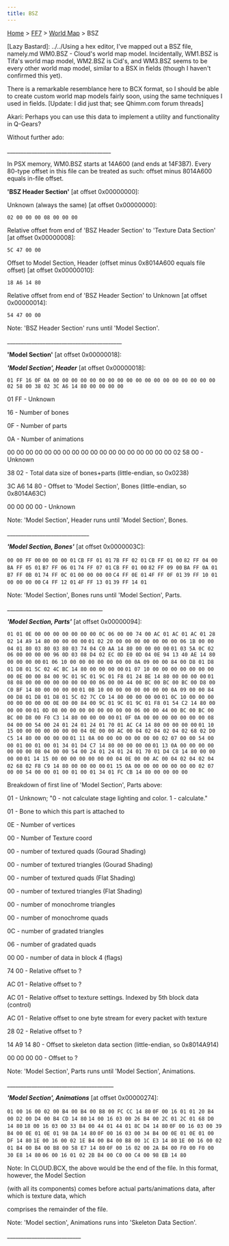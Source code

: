 ```yaml
---
title: BSZ
---
```


[Home](../../Main%20Page.md.md) > [FF7](../../FF7.md) > [World Map](../World%20Map.md) > BSZ

\[Lazy Bastard\]: ../../Using a hex editor, I've mapped out a BSZ file, namely.md
WM0.BSZ - Cloud's world map model. Incidentally, WM1.BSZ is Tifa's world
map model, WM2.BSZ is Cid's, and WM3.BSZ seems to be every other world
map model, similar to a BSX in fields (though I haven't confirmed this
yet).

There is a remarkable resemblance here to BCX format, so I should be
able to create custom world map models fairly soon, using the same
techniques I used in fields. \[Update: I did just that; see Qhimm.com
forum threads\]

Akari: Perhaps you can use this data to implement a utility and
functionality in Q-Gears?

Without further ado:

\_\_\_\_\_\_\_\_\_\_\_\_\_\_\_\_\_\_\_\_\_\_\_\_\_\_\_\_\_\_\_\_\_\_\_\_\_\_

In PSX memory, WM0.BSZ starts at 14A600 (and ends at 14F3B7). Every
80-type offset in this file can be treated as such: offset minus
8014A600 equals in-file offset.

<b>'BSZ Header Section'</b> \[at offset 0x00000000\]:

Unknown (always the same) \[at offset 0x00000000\]:

`02 00 00 00 08 00 00 00`

Relative offset from end of 'BSZ Header Section' to 'Texture Data
Section' \[at offset 0x00000008\]:

`5C 47 00 00`

Offset to Model Section, Header (offset minus 0x8014A600 equals file
offset) \[at offset 0x00000010\]:

`18 A6 14 80`

Relative offset from end of 'BSZ Header Section' to Unknown \[at offset
0x00000014\]:

`54 47 00 00`

Note: 'BSZ Header Section' runs until 'Model Section'.

\_\_\_\_\_\_\_\_\_\_\_\_\_\_\_\_\_\_\_\_\_\_\_\_\_\_\_\_\_\_\_\_\_\_\_\_\_\_\_\_\_\_

<b>'Model Section'</b> \[at offset 0x00000018\]:

<b><i>'Model Section', Header</i></b> \[at offset 0x00000018\]:

`01 FF 16 0F 0A 00 00 00 00 00 00 00 00 00 00 00 00 00 00 00 00 00 00 02 58 00 38 02 3C A6 14 80 00 00 00 00`

01 FF - Unknown

16 - Number of bones

0F - Number of parts

0A - Number of animations

00 00 00 00 00 00 00 00 00 00 00 00 00 00 00 00 00 00 02 58 00 - Unknown

38 02 - Total data size of bones+parts (little-endian, so 0x0238)

3C A6 14 80 - Offset to 'Model Section', Bones (little-endian, so
0x8014A63C)

00 00 00 00 - Unknown

Note: 'Model Section', Header runs until 'Model Section', Bones.

\_\_\_\_\_\_\_\_\_\_\_\_\_\_\_\_\_\_\_\_\_\_\_\_\_\_\_\_\_\_

<b><i>'Model Section, Bones'</i></b> \[at offset 0x0000003C\]:

`00 00 FF 00` `00 00 00 01` `CB FF 01 01` `7B FF 02 01` `CB FF 01 00`
`82 FF 04 00` `BA FF 05 01` `B7 FF 06 01` `74 FF 07 01` `CB FF 01 00`
`82 FF 09 00` `BA FF 0A 01` `B7 FF 0B 01` `74 FF 0C 01` `00 00 00 00`
`C4 FF 0E 01` `4F FF 0F 01` `39 FF 10 01` `00 00 00 00` `C4 FF 12 01`
`4F FF 13 01` `39 FF 14 01`

Note: 'Model Section', Bones runs until 'Model Section', Parts.

\_\_\_\_\_\_\_\_\_\_\_\_\_\_\_\_\_\_\_\_\_\_\_\_\_\_\_\_\_\_\_\_\_\_\_

<b><i>'Model Section, Parts'</i></b> \[at offset 0x00000094\]:

`01 01 0E 00 00 00 00 00 00 00 0C 06 00 00 74 00 AC 01 AC 01 AC 01 28 02 14 A9 14 80 00 00 00 00`
`01 02 20 00 00 00 00 00 00 00 06 1B 00 00 04 01 80 03 80 03 80 03 74 04 C0 AA 14 80 00 00 00 00`
`01 03 5A 0C 02 06 00 00 00 00 96 0D 03 08 D4 02 EC 0D E0 0D 04 0E 94 13 40 AE 14 80 00 00 00 00`
`01 06 10 00 00 00 00 00 00 00 0A 09 00 00 84 00 D8 01 D8 01 D8 01 5C 02 4C BC 14 80 00 00 00 00`
`01 07 10 00 00 00 00 00 00 00 00 0E 00 00 84 00 9C 01 9C 01 9C 01 F8 01 24 BE 14 80 00 00 00 00`
`01 08 08 00 00 00 00 00 00 00 00 06 00 00 44 00 BC 00 BC 00 BC 00 D8 00 C0 BF 14 80 00 00 00 00`
`01 0B 10 00 00 00 00 00 00 00 0A 09 00 00 84 00 D8 01 D8 01 D8 01 5C 02 7C C0 14 80 00 00 00 00`
`01 0C 10 00 00 00 00 00 00 00 00 0E 00 00 84 00 9C 01 9C 01 9C 01 F8 01 54 C2 14 80 00 00 00 00`
`01 0D 08 00 00 00 00 00 00 00 00 06 00 00 44 00 BC 00 BC 00 BC 00 D8 00 F0 C3 14 80 00 00 00 00`
`01 0F 0A 00 00 00 00 00 00 00 08 04 00 00 54 00 24 01 24 01 24 01 70 01 AC C4 14 80 00 00 00 00`
`01 10 15 00 00 00 00 00 00 00 04 0E 00 00 AC 00 04 02 04 02 04 02 68 02 D0 C5 14 80 00 00 00 00`
`01 11 0A 00 00 00 00 00 00 00 02 07 00 00 54 00 00 01 00 01 00 01 34 01 D4 C7 14 80 00 00 00 00`
`01 13 0A 00 00 00 00 00 00 00 08 04 00 00 54 00 24 01 24 01 24 01 70 01 D4 C8 14 80 00 00 00 00`
`01 14 15 00 00 00 00 00 00 00 04 0E 00 00 AC 00 04 02 04 02 04 02 68 02 F8 C9 14 80 00 00 00 00`
`01 15 0A 00 00 00 00 00 00 00 02 07 00 00 54 00 00 01 00 01 00 01 34 01 FC CB 14 80 00 00 00 00`

Breakdown of first line of 'Model Section', Parts above:

01 - Unknown; "0 - not calculate stage lighting and color. 1 -
calculate."

01 - Bone to which this part is attached to

0E - Number of vertices

00 - Number of Texture coord

00 - number of textured quads (Gourad Shading)

00 - number of textured triangles (Gourad Shading)

00 - number of textured quads (Flat Shading)

00 - number of textured triangles (Flat Shading)

00 - number of monochrome triangles

00 - number of monochrome quads

0C - number of gradated triangles

06 - number of gradated quads

00 00 - number of data in block 4 (flags)

74 00 - Relative offset to ?

AC 01 - Relative offset to ?

AC 01 - Relative offset to texture settings. Indexed by 5th block data
(control)

AC 01 - Relative offset to one byte stream for every packet with texture

28 02 - Relative offset to ?

14 A9 14 80 - Offset to skeleton data section (little-endian, so
0x8014A914)

00 00 00 00 - Offset to ?

Note: 'Model Section', Parts runs until 'Model Section', Animations.

\_\_\_\_\_\_\_\_\_\_\_\_\_\_\_\_\_\_\_\_\_\_\_\_\_\_\_\_\_\_\_\_\_\_\_\_\_\_\_

<b><i>'Model Section', Animations</i></b> \[at offset 0x00000274\]:

`01 00 16 00 02 00 B4 00 B4 00 B8 00 FC CC 14 80`
`0F 00 16 01 01 20 B4 00 D2 00 D4 00 B4 CD 14 80`
`14 00 16 03 00 26 B4 00 2C 01 2C 01 68 D0 14 80`
`18 00 16 03 00 33 B4 00 44 01 44 01 8C D4 14 80`
`0F 00 16 03 00 39 B4 00 0E 01 0E 01 98 DA 14 80`
`0F 00 16 03 00 34 B4 00 0E 01 0E 01 00 DF 14 80`
`1E 00 16 00 02 1E B4 00 B4 00 B8 00 1C E3 14 80`
`1E 00 16 00 02 01 B4 00 B4 00 B8 00 58 E7 14 80`
`0F 00 16 02 00 2A B4 00 F0 00 F0 00 30 E8 14 80`
`06 00 16 01 02 2B B4 00 C0 00 C4 00 98 EB 14 80`

Note: In CLOUD.BCX, the above would be the end of the file. In this
format, however, the Model Section

(with all its components) comes before actual parts/animations data,
after which is texture data, which

comprises the remainder of the file.

Note: 'Model section', Animations runs into 'Skeleton Data Section'.

\_\_\_\_\_\_\_\_\_\_\_\_\_\_\_\_\_\_\_\_\_\_\_\_\_\_\_
